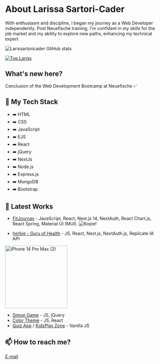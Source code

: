 
# About Larissa Sartori-Cader

With enthusiasm and discipline, I began my journey as a Web Developer independently. Post Neuefische training, I'm confident in my skills for the job market and my ability to explore new paths, enhancing my technical expert

![Larissartoricader GitHub stats](https://github-readme-stats.vercel.app/api?username=larissartoricader)

[![Top Langs](https://github-readme-stats.vercel.app/api/top-langs/?username=Larissartoricader)](https://github.com/larissartoricader/github-readme-stats)

## What's new here?

Conclusion of the Web Development Bootcamp at Neuefische ✅

## 🧠 My Tech Stack
- ➡️ HTML
- ➡️ CSS
- ➡️ JavaScript
- ➡️ EJS
- ➡️ React
- ➡️ jQuery
- ➡️ NextJs
- ➡️ Node.js
- ➡️ Express.js
- ➡️ MongoDB
- ➡️ Bootstrap

## 📕 Latest Works
- [FitJournay](https://app-fit-journay.vercel.app/) - JavaScript, React, Next.js 14, NextAuth, React Chart.js, React Spring, Material UI (MUI).
![Kopie!](https://github.com/user-attachments/assets/c3941b2f-8179-486d-82c8-df9fee05de91)


- [herbie - Guru of Health](https://capstone-lime-gamma.vercel.app/) - JS, React, Next.js, NextAuth.js, Replicate IA API
<img src="https://github.com/Larissartoricader/Larissartoricader/assets/152177654/f2abdf95-1e90-4d2b-bd5e-c424444dae83" alt="iPhone 14 Pro Max (2)" width="200">

- [Simon Game](https://simon-jquery.vercel.app/) - JS, jQuery
- [Color Theme](https://recap-4.vercel.app/) - JS, React
- [Quiz App](https://eclectic-capybara-d9ba6d.netlify.app/) / [KidzPlay Zone](https://kidsplayground-ten.vercel.app/) - Vanilla JS


## 📫 How to reach me?

[E-mail](mailto:sartorilarissa.br@gmail.com)

